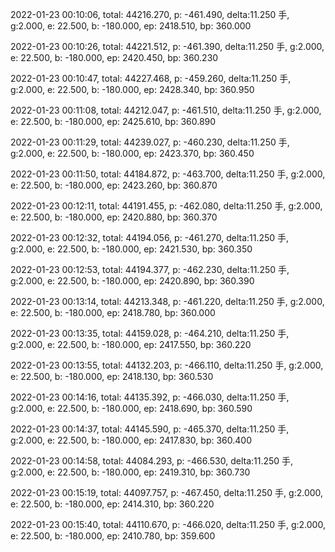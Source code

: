 2022-01-23 00:10:06, total: 44216.270, p: -461.490, delta:11.250 手, g:2.000, e: 22.500, b: -180.000, ep: 2418.510, bp: 360.000

2022-01-23 00:10:26, total: 44221.512, p: -461.390, delta:11.250 手, g:2.000, e: 22.500, b: -180.000, ep: 2420.450, bp: 360.230

2022-01-23 00:10:47, total: 44227.468, p: -459.260, delta:11.250 手, g:2.000, e: 22.500, b: -180.000, ep: 2428.340, bp: 360.950

2022-01-23 00:11:08, total: 44212.047, p: -461.510, delta:11.250 手, g:2.000, e: 22.500, b: -180.000, ep: 2425.610, bp: 360.890

2022-01-23 00:11:29, total: 44239.027, p: -460.230, delta:11.250 手, g:2.000, e: 22.500, b: -180.000, ep: 2423.370, bp: 360.450

2022-01-23 00:11:50, total: 44184.872, p: -463.700, delta:11.250 手, g:2.000, e: 22.500, b: -180.000, ep: 2423.260, bp: 360.870

2022-01-23 00:12:11, total: 44191.455, p: -462.080, delta:11.250 手, g:2.000, e: 22.500, b: -180.000, ep: 2420.880, bp: 360.370

2022-01-23 00:12:32, total: 44194.056, p: -461.270, delta:11.250 手, g:2.000, e: 22.500, b: -180.000, ep: 2421.530, bp: 360.350

2022-01-23 00:12:53, total: 44194.377, p: -462.230, delta:11.250 手, g:2.000, e: 22.500, b: -180.000, ep: 2420.890, bp: 360.390

2022-01-23 00:13:14, total: 44213.348, p: -461.220, delta:11.250 手, g:2.000, e: 22.500, b: -180.000, ep: 2418.780, bp: 360.000

2022-01-23 00:13:35, total: 44159.028, p: -464.210, delta:11.250 手, g:2.000, e: 22.500, b: -180.000, ep: 2417.550, bp: 360.220

2022-01-23 00:13:55, total: 44132.203, p: -466.110, delta:11.250 手, g:2.000, e: 22.500, b: -180.000, ep: 2418.130, bp: 360.530

2022-01-23 00:14:16, total: 44135.392, p: -466.030, delta:11.250 手, g:2.000, e: 22.500, b: -180.000, ep: 2418.690, bp: 360.590

2022-01-23 00:14:37, total: 44145.590, p: -465.370, delta:11.250 手, g:2.000, e: 22.500, b: -180.000, ep: 2417.830, bp: 360.400

2022-01-23 00:14:58, total: 44084.293, p: -466.530, delta:11.250 手, g:2.000, e: 22.500, b: -180.000, ep: 2419.310, bp: 360.730

2022-01-23 00:15:19, total: 44097.757, p: -467.450, delta:11.250 手, g:2.000, e: 22.500, b: -180.000, ep: 2414.310, bp: 360.220

2022-01-23 00:15:40, total: 44110.670, p: -466.020, delta:11.250 手, g:2.000, e: 22.500, b: -180.000, ep: 2410.780, bp: 359.600